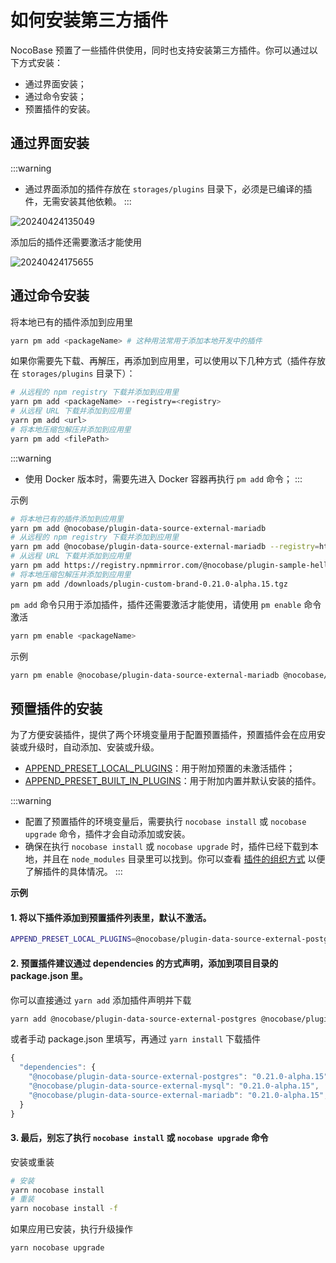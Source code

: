 # 如何安装第三方插件

NocoBase 预置了一些插件供使用，同时也支持安装第三方插件。你可以通过以下方式安装：

- 通过界面安装；
- 通过命令安装；
- 预置插件的安装。

## 通过界面安装

:::warning
- 通过界面添加的插件存放在 `storages/plugins` 目录下，必须是已编译的插件，无需安装其他依赖。
:::

![20240424135049](https://static-docs.nocobase.com/20240424135049.png)

添加后的插件还需要激活才能使用

![20240424175655](https://static-docs.nocobase.com/20240424175655.png)

## 通过命令安装

将本地已有的插件添加到应用里

```bash
yarn pm add <packageName> # 这种用法常用于添加本地开发中的插件
```

如果你需要先下载、再解压，再添加到应用里，可以使用以下几种方式（插件存放在 `storages/plugins` 目录下）：

```bash
# 从远程的 npm registry 下载并添加到应用里
yarn pm add <packageName> --registry=<registry>
# 从远程 URL 下载并添加到应用里
yarn pm add <url>
# 将本地压缩包解压并添加到应用里
yarn pm add <filePath>
```

:::warning
- 使用 Docker 版本时，需要先进入 Docker 容器再执行 `pm add` 命令；
:::

示例

```bash
# 将本地已有的插件添加到应用里
yarn pm add @nocobase/plugin-data-source-external-mariadb
# 从远程的 npm registry 下载并添加到应用里
yarn pm add @nocobase/plugin-data-source-external-mariadb --registry=https://pkg.nocobase.com/
# 从远程 URL 下载并添加到应用里
yarn pm add https://registry.npmmirror.com/@nocobase/plugin-sample-hello/-/plugin-sample-hello-0.21.0-alpha.15.tgz
# 将本地压缩包解压并添加到应用里
yarn pm add /downloads/plugin-custom-brand-0.21.0-alpha.15.tgz
```

`pm add` 命令只用于添加插件，插件还需要激活才能使用，请使用 `pm enable` 命令激活

```bash
yarn pm enable <packageName>
```

示例

```bash
yarn pm enable @nocobase/plugin-data-source-external-mariadb @nocobase/plugin-custom-brand
```

## 预置插件的安装

为了方便安装插件，提供了两个环境变量用于配置预置插件，预置插件会在应用安装或升级时，自动添加、安装或升级。

- [APPEND_PRESET_LOCAL_PLUGINS](/welcome/getting-started/env#append_preset_local_plugins)：用于附加预置的未激活插件；
- [APPEND_PRESET_BUILT_IN_PLUGINS](/welcome/getting-started/env#append_preset_built_in_plugins)：用于附加内置并默认安装的插件。

:::warning
- 配置了预置插件的环境变量后，需要执行 `nocobase install` 或 `nocobase upgrade` 命令，插件才会自动添加或安装。
- 确保在执行 `nocobase install` 或 `nocobase upgrade` 时，插件已经下载到本地，并且在 `node_modules` 目录里可以找到。你可以查看 [插件的组织方式](/development/plugin) 以便了解插件的具体情况。
:::

**示例**

#### 1. 将以下插件添加到预置插件列表里，默认不激活。

```bash
APPEND_PRESET_LOCAL_PLUGINS=@nocobase/plugin-data-source-external-postgres,@nocobase/plugin-data-source-external-mysql,@nocobase/plugin-data-source-external-mariadb
```

#### 2. 预置插件建议通过 dependencies 的方式声明，添加到项目目录的 package.json 里。

你可以直接通过 `yarn add` 添加插件声明并下载

```bash
yarn add @nocobase/plugin-data-source-external-postgres @nocobase/plugin-data-source-external-mysql @nocobase/plugin-data-source-external-mariadb -W
```

或者手动 package.json 里填写，再通过 `yarn install` 下载插件

```ts
{
  "dependencies": {
    "@nocobase/plugin-data-source-external-postgres": "0.21.0-alpha.15",
    "@nocobase/plugin-data-source-external-mysql": "0.21.0-alpha.15",
    "@nocobase/plugin-data-source-external-mariadb": "0.21.0-alpha.15",
  }
}
```

#### 3. 最后，别忘了执行 `nocobase install` 或 `nocobase upgrade` 命令

安装或重装

```bash
# 安装
yarn nocobase install
# 重装
yarn nocobase install -f
```

如果应用已安装，执行升级操作

```bash
yarn nocobase upgrade
```
